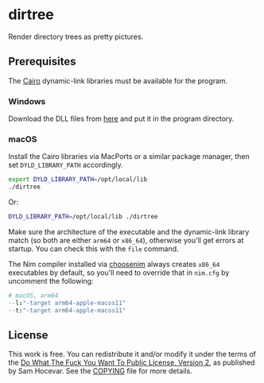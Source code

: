 # dirtree

Render directory trees as pretty pictures.


## Prerequisites

The [Cairo](https://www.cairographics.org/download/) dynamic-link libraries
must be available for the program.

### Windows

Download the DLL files from [here]([Cairo](https://www.cairographics.org/download/)) and put it in the program directory.

### macOS

Install the Cairo libraries via MacPorts or a similar package manager, then set
`DYLD_LIBRARY_PATH` accordingly.

```sh
export DYLD_LIBRARY_PATH=/opt/local/lib
./dirtree
```

Or:

```sh
DYLD_LIBRARY_PATH=/opt/local/lib ./dirtree
```

Make sure the architecture of the executable and the dynamic-link library
match (so both are either `arm64` or `x86_64`), otherwise you'll get errors at
startup. You can check this with the `file` command.

The Nim compiler installed via [choosenim](https://github.com/dom96/choosenim)
always creates `x86_64` executables by default, so you'll need to override that
in `nim.cfg` by uncomment the following:

```nim
# macOS, arm64
--l:"-target arm64-apple-macos11"
--t:"-target arm64-apple-macos11"
```

## License

This work is free. You can redistribute it and/or modify it under the terms of
the [Do What The Fuck You Want To Public License, Version 2](http://www.wtfpl.net/),
as published by Sam Hocevar. See the [COPYING](./COPYING) file for more
details.
